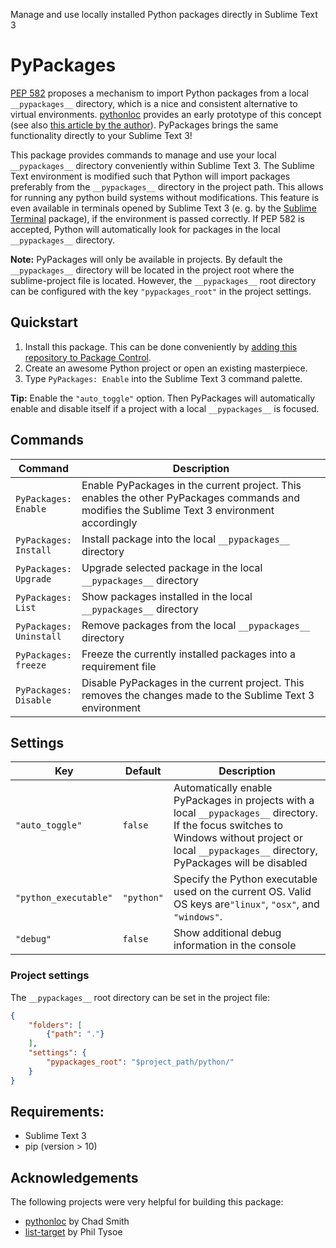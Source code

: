 Manage and use locally installed Python packages directly in Sublime Text 3

# PyPackages

[PEP 582](https://www.python.org/dev/peps/pep-0582/) proposes a mechanism to import Python packages from a local `__pypackages__` directory, which is a nice and consistent alternative to virtual environments. [pythonloc](https://github.com/cs01/pythonloc) provides an early prototype of this concept (see also [this article by the author](https://medium.com/@grassfedcode/goodbye-virtual-environments-b9f8115bc2b6)). PyPackages brings the same functionality directly to your Sublime Text 3!

This package provides commands to manage and use your local `__pypackages__` directory conveniently within Sublime Text 3. The Sublime Text environment is modified such that Python will import packages preferably from the `__pypackages__` directory in the project path. This allows for running any python build systems without modifications. This feature is even available in terminals opened by Sublime Text 3 (e. g. by the [Sublime Terminal](https://github.com/wbond/sublime_terminal) package), if the environment is passed correctly. If PEP 582 is accepted, Python will automatically look for packages in the local `__pypackages__` directory.

**Note:** PyPackages will only be available in projects. By default the `__pypackages__` directory will be located in the project root where the sublime-project file is located. However, the `__pypackages__` root directory can be configured with the key `"pypackages_root"` in the project settings.

## Quickstart

1. Install this package. This can be done conveniently by [adding this repository to Package Control](https://packagecontrol.io/docs/usage).
2. Create an awesome Python project or open an existing masterpiece.
3. Type `PyPackages: Enable` into the Sublime Text 3 command palette.

**Tip:** Enable the `"auto_toggle"` option. Then PyPackages will automatically enable and disable itself if a project with a local `__pypackages__` is focused.

## Commands

| Command                      | Description                                                                                                                                  |
| --                           | --                                                                                                                                           |
| `PyPackages:`<br>`Enable`    | Enable PyPackages in the current project. This enables the other PyPackages commands and modifies the Sublime Text 3 environment accordingly |
| `PyPackages:`<br>`Install`   | Install package into the local `__pypackages__` directory                                                                                    |
| `PyPackages:`<br>`Upgrade`   | Upgrade selected package in the local `__pypackages__` directory                                                                             |
| `PyPackages:`<br>`List`      | Show packages installed in the local `__pypackages__` directory                                                                              |
| `PyPackages:`<br>`Uninstall` | Remove packages from the local `__pypackages__` directory                                                                                    |
| `PyPackages:`<br>`freeze`    | Freeze the currently installed packages into a requirement file                                                                              |
| `PyPackages:`<br>`Disable`   | Disable PyPackages in the current project. This removes the changes made to the Sublime Text 3 environment                                   |

## Settings

| Key                   | Default    | Description                                                                                                                                                                                            |
| --                    | --         | --                                                                                                                                                                                                     |
| `"auto_toggle"`       | `false`    | Automatically enable PyPackages in projects with a local `__pypackages__` directory. If the focus switches to Windows without project or local `__pypackages__` directory, PyPackages will be disabled |
| `"python_executable"` | `"python"` | Specify the Python executable used on the current OS. Valid OS keys are`"linux"`, `"osx"`, and `"windows"`.                                                                                            |
| `"debug"`             | `false`    | Show additional debug information in the console                                                                                                                                                       |

### Project settings

The `__pypackages__` root directory can be set in the project file:
```json
{
    "folders": [
        {"path": "."}
    ],
    "settings": {
        "pypackages_root": "$project_path/python/"
    }
}
```

## Requirements:

* Sublime Text 3
* pip (version > 10)

## Acknowledgements

The following projects were very helpful for building this package:
* [pythonloc](https://github.com/cs01/pythonloc) by Chad Smith
* [list-target](https://gist.github.com/igniteflow/0b26441d3617dc344565) by Phil Tysoe
